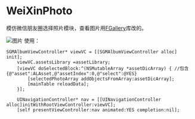 # WeiXinPhoto
模仿微信朋友圈选择照片模块，查看图片用[FGallery](https://github.com/gdavis/FGallery-iPhone)库改的。

![图片](https://github.com/AndyFightting/WeiXinPhoto/blob/master/WeiXinPhoto/sample.png)
使用：
```
SGMAlbumViewController* viewVC = [[SGMAlbumViewController alloc] init];
    viewVC.assetsLibrary =assetLibrary;
    [viewVC doSelectedBlock:^(NSMutableArray *assetDicArray) { //包含 {@"asset":ALAsset,@"assetIndex":0,@"select":@YES}
        [selectedPhotoArray addObjectsFromArray:assetDicArray];
        [mainTable reloadData];
    }];
    
    UINavigationController* nav = [[UINavigationController alloc]initWithRootViewController:viewVC];
    [self presentViewController:nav animated:YES completion:nil];
